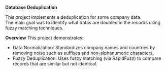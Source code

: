 **Database Deduplication**

This project implements a deduplication for some company data.<br>
The main goal was to identify what datas are doubled in the records using fuzzy matching techniques.

**Overview**
This project demonstrates:
- Data Normalization:
    Standardizes company names and countries by removing noise such as suffixes and non-alphanumeric characters.
- Fuzzy Deduplication:
    Uses fuzzy matching (via RapidFuzz) to compare records that are similar but not identical.